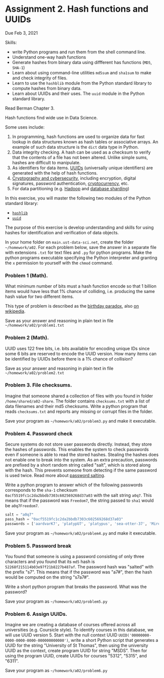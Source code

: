 # Assignment 2. Hash functions and UUIDs


Due Feb 3, 2021

Skills: 
* write Python programs and run them from the shell command line.
* Understand one-way hash functions 
* Generate hashes from binary data using diffferent has functions (`MD5`, `SHA-1`)
* Learn about using command-line utilities `md5sum` and `sha1sum` to make and check integrity of files. 
* Learn to use the `hashblib` module from the Python standard library to compute hashes from binary data. 
* Learn about UUIDs and their uses. The `uuid` module in the Python standard library. 

Read Berman Chapter 3. 


Hash functions find wide use in Data Science.  

Some uses include: 
1. In programming, hash functions are used to organize data for fast lookup in data structures known as hash tables or associative arrays. An example of such data structure is the `dict` data type in Python.
1. Data integrity checking. A hash can be used as a checksum to verify that the contents of a file has not been altered. Unlike simple sums, hashes are difficult to manipulate. 
1. As identifiers for data items. [UUIDs](https://docs.python.org/3/library/uuid.html) (universally unique identifiers) are generated with the help of hash functions. 
1. [Cryptography and cybersecurity](https://en.wikipedia.org/wiki/Cryptographic_hash_function), including encryption, digital signatures, password authentication, [cryptocurrency](https://www.coindesk.com/bitcoin-hash-functions-explained), etc.
1. For data partitioning (e.g. [Hadoop](https://data-flair.training/blogs/hadoop-partitioner-tutorial/) and [database sharding](https://blog.yugabyte.com/how-data-sharding-works-in-a-distributed-sql-database/))

In this exercise, you will master the following two modules of the Python standard library:
* [`hashlib`](https://docs.python.org/3.7/library/hashlib.html)
* [`uuid`](https://https://docs.python.org/3.7/library/uuid.html)

The purpose of this exercise is develop understanding and skills for using hashes for identification and verification of data objects. 


In your home folder on `main.ust-data-sci.net`, create the folder `~/homework/a02`. 
For each problem below, save the answer in a separate file with extensions `.txt` for text files and `.py` for python programs. Make the python programs executable specifying the Python interpreter and granting the `x` permission to yourself with the `chmod` command.

### Problem 1 (Math).
What minimum number of bits must a hash function encode so that 1 billion items would have less that 1% chance of colliding, i.e. producing the same hash value for two different items. 

This type of problem is described as the [birthday paradox](https://betterexplained.com/articles/understanding-the-birthday-paradox/), also [on wikipedia](https://en.wikipedia.org/wiki/Birthday_problem).

Save as your answer and reasoning in plain text in file `~/homework/a02/problem1.txt` 


### Problem 2 (Math). 
UUID uses 122 free bits, i.e. bits available for encoding unique IDs since some 6 bits are reserved to encode the UUID version.  How many items can be identified by UUIDs before there is a 1% chance of collision? 

Save as your answer and reasoning in plain text in file `~/homework/a02/problem2.txt` 

### Problem 3. File checksums.

Imagine that someone shared a collection of files with you found in folder `/home/shared/a02-share`. The folder contains `checksums.txt` with a list of data filenames and their md5 checksums. Write a python program that reads `checksums.txt` and reports any missing or corrupt files in the folder.

Save your program as `~/homework/a02/problem3.py` and make it executable.


### Problem 4. Password check
Secure systems do not store user passwords directly. Instead, they store the hashes of passwords.
This enables the system to check passwords even if someone is able to read the stored hashes. 
Stealing the hashes does not enable one to break into the system. 
As an extra precaution, passwords are prefixed by a short random string called "salt", which is stored along with the hash. 
This prevents someone from detecting if the same password is used twice. 
Read more about [password salting](https://auth0.com/blog/adding-salt-to-hashing-a-better-way-to-store-passwords/).

Write a python program to answer which of the following passwords corresponds to the `sha-1` checksum `0acf5519fc1c2da2bbdb7303c602569268d37a03`  with the salt string `a0q7`. This means that if the password was `Freedom7`, the string passed to `sha1` would be `a0q7Freedom7`.

```python
salt = "a0q7"
pass_hash = "0acf5519fc1c2da2bbdb7303c602569268d37a03"
passwords = ['aardvarK7', 'platypU7', 'platypus', 'sea-otter-37', 'Mirounga33', 'Dugong!']
```

Save your program as `~/homework/a02/problem4.py` and make it executable. 

### Problem 5. Password break
You found that someone is using a password consisting of only three characters and you found that its `md5` hash is `52268f215114b03e97f21b8227b487af`.
The password hash was "salted" with the prefix "s7".  This means that if the password was "a7#", then the hash would be computed on the string "s7a7#". 

Write a short python program that breaks the password. What was the password? 

Save your program as `~/homework/a02/problem5.py`

### Problem 6. Assign UUIDs. 
Imagine we are creating a database of courses offered across all universities (e.g. Coursicle style).  To identify courses in this database, we will use UUID version 5.
Start with the null context UUID `UUID('00000000-0000-0000-0000-000000000000')`, write a short Python script that generates a UUID for the string "University of St Thomas", then using the university UUID as the context, create program UUID for string "MSDS". Then for using the program UUID, create UUIDs for courses "5312", "5315", and "6311".

Save your program as `~/homework/a02/problem6.py`
